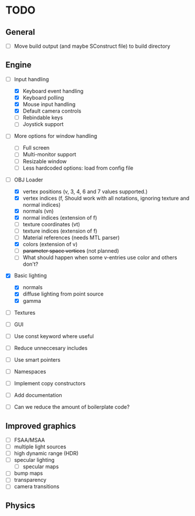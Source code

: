 # TODO

## General
- [ ] Move build output (and maybe SConstruct file) to build directory

## Engine
- [ ] Input handling
  - [x] Keyboard event handling
  - [x] Keyboard polling
  - [x] Mouse input handling
  - [x] Default camera controls
  - [ ] Rebindable keys
  - [ ] Joystick support
- [ ] More options for window handling
  - [ ] Full screen
  - [ ] Multi-monitor support
  - [ ] Resizable window
  - [ ] Less hardcoded options: load from config file
- [ ] OBJ Loader
  - [x] vertex positions (v, 3, 4, 6 and 7 values supported.)
  - [x] vertex indices (f, Should work with all notations, ignoring texture and normal indices)
  - [x] normals (vn)
  - [x] normal indices (extension of f)
  - [ ] texture coordinates (vt)
  - [ ] texture indices (extension of f)
  - [ ] Material references (needs MTL parser)
  - [x] colors (extension of v)
  - [ ] ~~parameter space vertices~~ (not planned)
  - [ ] What should happen when some v-entries use color and others don't?
- [x] Basic lighting
  - [x] normals
  - [x] diffuse lighting from point source
  - [x] gamma
- [ ] Textures
- [ ] GUI

- [ ] Use const keyword where useful
- [ ] Reduce unneccesary includes
- [ ] Use smart pointers
- [ ] Namespaces
- [ ] Implement copy constructors
- [ ] Add documentation

- [ ] Can we reduce the amount of boilerplate code?

## Improved graphics
- [ ] FSAA/MSAA
- [ ] multiple light sources
- [ ] high dynamic range (HDR)
- [ ] specular lighting 
  - [ ] specular maps
- [ ] bump maps
- [ ] transparency
- [ ] camera transitions

## Physics
